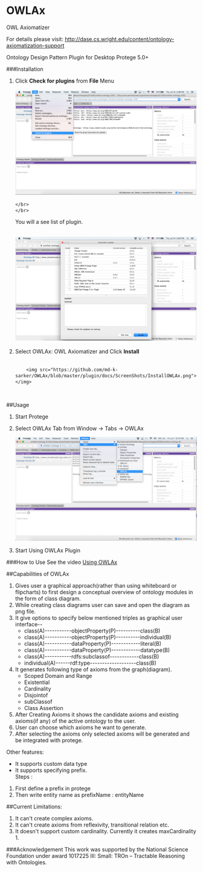 # OWLAx
OWL Axiomatizer

For details please visit: http://dase.cs.wright.edu/content/ontology-axiomatization-support

Ontology Design Pattern Plugin for Desktop Protege 5.0+


###Installation
<ol>
<li>Click <b>Check for plugins</b> from <b>File</b> Menu </li>
	</br>
		<img src="https://github.com/md-k-sarker/ROWL/blob/master/plugin/doc/screenshot/ProtegeFileMenu.png"></img> 
	
	</br>
	</br>
<p>You will a see list of plugin. </p>

</br>
<img src="https://github.com/md-k-sarker/ROWL/blob/master/plugin/doc/screenshot/ProtegePluginsList.png"></img>
</br>
</br>
<li>Select OWLAx: OWL Axiomatizer and Click <b>Install</b></li>
</br>

		<img src="https://github.com/md-k-sarker/OWLAx/blob/master/plugin/docs/ScreenShots/InstallOWLAx.png"></img>
		
<br>

</ol>


##Usage
1. Start Protege
2. Select OWLAx Tab from
	 Window -> Tabs -> OWLAx
	 
	 ![Alt Click on OWLAx to Select](https://github.com/md-k-sarker/OWLAx/blob/master/plugin/docs/ScreenShots/SelectOWLAxTab.png)
	 
3. Start Using OWLAx Plugin

###How to Use
See the video <a href="https://youtu.be/fRCvdjaKYYQ" title="How to use OWLAx"> Using OWLAx</a>


##Capabilities of OWLAx
<ol>
<li> Gives user a graphical approach(rather than using whiteboard or flipcharts) to first design a conceptual overview of ontology modules in the form of class diagram. 
<br>
<li> While creating class diagrams user can save and open the diagram as png file.
<li> It give options to specify below mentioned triples as graphical user interface--
<ul>	<li>class(A)-----------objectProperty(P)----------class(B)
	<li>class(A)-----------objectProperty(P)----------individual(B)
	<li>class(A)-----------dataProperty(P)------------literal(B)
	<li>class(A)-----------dataProperty(P)------------datatype(B)
	<li>class(A)-----------rdfs:subclassof------------class(B)
	<li>individual(A)------rdf:type-------------------class(B)
	</ul>
<li> It generates following type of axioms from the graph(diagram).
<ul>
	<li>  Scoped Domain and Range
	<li>  Existential 
	<li>  Cardinality
	<li>  Disjointof
	<li>  subClassof
	<li>  Class Assertion
	</ul>
<li> After Creating Axioms it shows the candidate axioms and existing axioms(if any) of the active ontology to the user.
<li> User can choose which axioms he want to generate. 
<li> After selecting the axioms only selected axioms will be generated and be integrated with protege. 
</ol>

Other features:
* It supports custom data type
* It supports specifying prefix.  
 	Steps : 
<ol><li>First define a prefix in protege
 <li>Then write entity name as prefixName : entityName 
 </ol>

     
##Current Limitations:
1. It can't create complex axioms.
2. It can't create axioms from reflexivity, transitional relation etc.
3. It doesn't support custom cardinality. Currently it creates maxCardinality 1.

###Acknowledgement
This work was supported by the National Science Foundation under award 1017225 III: Small: TROn – Tractable Reasoning with Ontologies.

